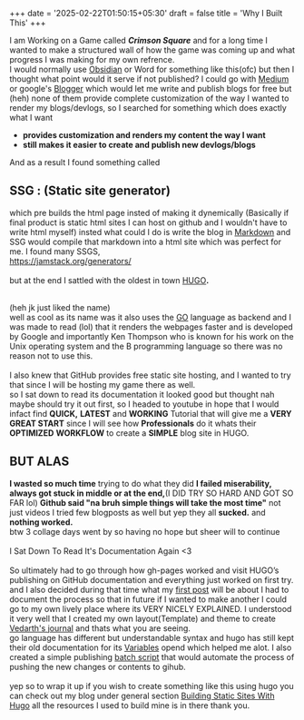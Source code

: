 +++
date = '2025-02-22T01:50:15+05:30'
draft = false
title = 'Why I Built This'
+++

I am Working on a Game called ***Crimson Square*** and for a long time I wanted to make a structured wall of how the game was coming up and what progress I was making for my own refrence.  
I would normally use [Obsidian](https://obsidian.md/) or Word for something like this(ofc) but then I thought what point would it serve if not published? I could go with [Medium](https://medium.com/) or google's [Blogger](https://www.blogger.com/) which would let me write and publish blogs for free but (heh) none of them provide complete customization of the way I wanted to render my blogs/devlogs, so I searched for something which does exactly what I want

- **provides customization and renders my content the way I want**
- **still makes it easier to create and publish new devlogs/blogs**

And as a result I found something called  

## **SSG :  (Static site generator)**

which pre builds the html page insted of making it dynemically (Basically if final product is static html sites I can host on github and I wouldn't have to write html myself)
insted what could I do is write the blog in [Markdown](https://www.markdownguide.org/) and SSG would compile that markdown into a html site
which was perfect for me. I found many SSGS,  
<https://jamstack.org/generators/>  
&nbsp;  
but at the end I sattled with the oldest in town
[HUGO](https://gohugo.io/)**.**  
&nbsp;  

(heh jk just liked the name)  
well as cool as its name was it also uses the [GO](https://go.dev/) language as backend and I was made to read (lol) that it renders the webpages faster and is developed by Google and importantly Ken Thompson who is known for his work on the Unix operating system and the B programming language so there was no reason not to use this.  
&nbsp;  
I also knew that GitHub provides free static site hosting, and I wanted to try that since I will be hosting my game there as well.  
so I sat down to read its documentation it looked good but thought nah maybe should try it out first, so I headed to youtube in hope that I would infact find **QUICK,** **LATEST** and **WORKING** Tutorial that will give me a **VERY GREAT START** since I will see how **Professionals** do it whats their **OPTIMIZED** **WORKFLOW** to create a **SIMPLE** blog site in HUGO.
&nbsp;

## BUT ALAS
**I wasted so much time** trying to do what they did **I failed miserability,** **always got stuck in middle or at the end,**(I DID TRY SO HARD AND GOT SO FAR lol) **Github said "na bruh simple things will take the most time"** not just videos I tried few blogposts as well but yep they all **sucked.** and **nothing worked.**  
btw 3 collage days went by so having no hope but 
sheer will to continue  
&nbsp;  
I Sat Down To Read It's Documentation Again <3  
&nbsp;  
So ultimately had to go through how gh-pages worked and visit HUGO’s publishing on GitHub documentation and everything just worked on first try.
and I also decided during that time what my [first post](https://vedarthjoshi.github.io/journal/general/buildingstaticsiteswithhugo/) will be about I had to document the process so that in future if I wanted to make another I could go to my own lively place where its VERY NICELY EXPLAINED.  I understood it very well that I created my own layout(Template) and theme to create [Vedarth's journal](https://vedarthjoshi.github.io/journal/)
and thats what you are seeing.  
go language has different but understandable syntax and hugo has still kept their old documentation for its [Variables](https://gohugobrasil.netlify.app/variables/page/) opend which helped me alot.
I also created a simple publishing [batch script](https://github.com/vedarthjoshi/journal/blob/main/publish.bat) that would automate the process of pushing the new changes or contents to gihub.  
&nbsp;  
yep so to wrap it up if you wish to create something like this using hugo you can check out my blog under general section [Building Static Sites With Hugo](https://vedarthjoshi.github.io/journal/general/buildingstaticsiteswithhugo/) all the resources I used to build mine is in there thank you.
